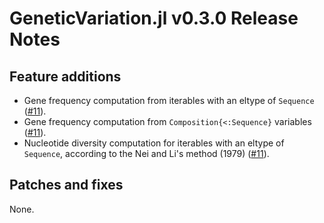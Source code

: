 GeneticVariation.jl v0.3.0 Release Notes
========================================

Feature additions
-----------------

* Gene frequency computation from iterables with an eltype of `Sequence` ([#11]).
* Gene frequency computation from `Composition{<:Sequence}` variables ([#11]).
* Nucleotide diversity computation for iterables with an eltype of `Sequence`,
  according to the Nei and Li's method (1979) ([#11]).


Patches and fixes
-----------------

None.

[#11]: https://github.com/BioJulia/GeneticVariation.jl/pull/11
